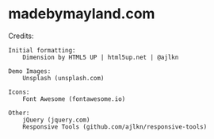 # madebymayland.com

Credits:

	Initial formatting:
		Dimension by HTML5 UP | html5up.net | @ajlkn

	Demo Images:
		Unsplash (unsplash.com)

	Icons:
		Font Awesome (fontawesome.io)

	Other:
		jQuery (jquery.com)
		Responsive Tools (github.com/ajlkn/responsive-tools)